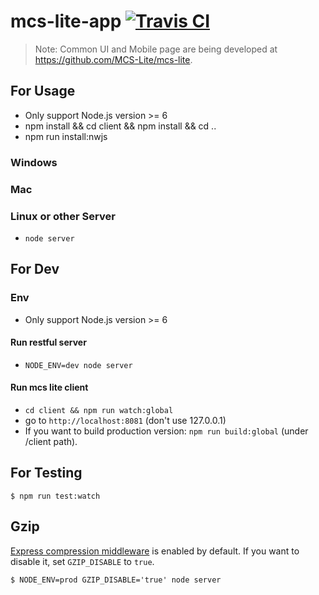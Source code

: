 # mcs-lite-app [![Travis CI](https://travis-ci.com/MCS-Lite/mcs-lite-app.svg?token=M5W8N3UE7Z9icpshis3W&branch=master)](https://travis-ci.com/MCS-Lite/mcs-lite-app)

> Note: Common UI and Mobile page are being developed at https://github.com/MCS-Lite/mcs-lite.

## For Usage
* Only support Node.js version >= 6
* npm install && cd client && npm install && cd ..
* npm run install:nwjs

### Windows

### Mac

### Linux or other Server
* `node server`

## For Dev

### Env

* Only support Node.js version >= 6

#### Run restful server
* `NODE_ENV=dev node server`

#### Run mcs lite client
* `cd client && npm run watch:global`
* go to `http://localhost:8081` (don't use 127.0.0.1)
* If you want to build production version: `npm run build:global` (under /client path).

## For Testing

```
$ npm run test:watch
```

## Gzip

[Express compression middleware](https://github.com/expressjs/compression#expressconnect) is enabled by default. If you want to disable it, set `GZIP_DISABLE` to `true`.

```
$ NODE_ENV=prod GZIP_DISABLE='true' node server
```
